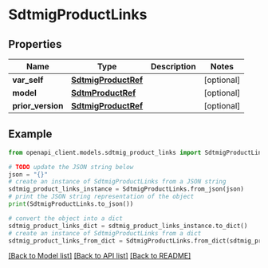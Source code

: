 # SdtmigProductLinks


## Properties

Name | Type | Description | Notes
------------ | ------------- | ------------- | -------------
**var_self** | [**SdtmigProductRef**](SdtmigProductRef.md) |  | [optional] 
**model** | [**SdtmProductRef**](SdtmProductRef.md) |  | [optional] 
**prior_version** | [**SdtmigProductRef**](SdtmigProductRef.md) |  | [optional] 

## Example

```python
from openapi_client.models.sdtmig_product_links import SdtmigProductLinks

# TODO update the JSON string below
json = "{}"
# create an instance of SdtmigProductLinks from a JSON string
sdtmig_product_links_instance = SdtmigProductLinks.from_json(json)
# print the JSON string representation of the object
print(SdtmigProductLinks.to_json())

# convert the object into a dict
sdtmig_product_links_dict = sdtmig_product_links_instance.to_dict()
# create an instance of SdtmigProductLinks from a dict
sdtmig_product_links_from_dict = SdtmigProductLinks.from_dict(sdtmig_product_links_dict)
```
[[Back to Model list]](../README.md#documentation-for-models) [[Back to API list]](../README.md#documentation-for-api-endpoints) [[Back to README]](../README.md)


